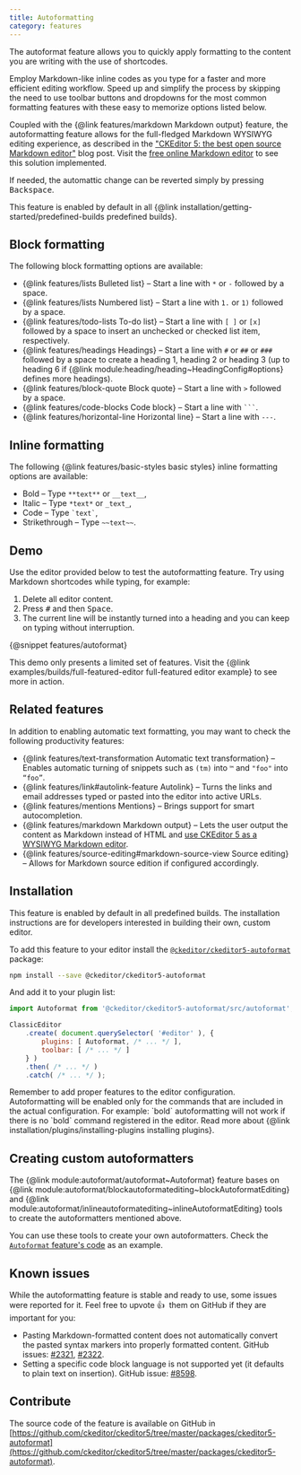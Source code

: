 ```yaml
---
title: Autoformatting
category: features
---
```


The autoformat feature allows you to quickly apply formatting to the content you are writing with the use of shortcodes.

Employ Markdown-like inline codes as you type for a faster and more efficient editing workflow. Speed up and simplify the process by skipping the need to use toolbar buttons and dropdowns for the most common formatting features with these easy to memorize options listed below.

Coupled with the {@link features/markdown Markdown output} feature, the autoformatting feature allows for the full-fledged Markdown WYSIWYG editing experience, as described in the ["CKEditor 5: the best open source Markdown editor"](https://ckeditor.com/blog/CKEditor-5-the-best-open-source-Markdown-editor/) blog post. Visit the [free online Markdown editor](https://onlinemarkdowneditor.dev/) to see this solution implemented.

If needed, the automattic change can be reverted simply by pressing <kbd>Backspace</kbd>.

<info-box info>
	This feature is enabled by default in all {@link installation/getting-started/predefined-builds predefined builds}.
</info-box>

## Block formatting

The following block formatting options are available:

* {@link features/lists Bulleted list} &ndash; Start a line with `*` or `-` followed by a space.
* {@link features/lists Numbered list} &ndash; Start a line with `1.` or `1)` followed by a space.
* {@link features/todo-lists To-do list} &ndash; Start a line with `[ ]` or `[x]` followed by a space to insert an unchecked or checked list item, respectively.
* {@link features/headings Headings} &ndash; Start a line with `#` or `##` or `###` followed by a space to create a heading 1, heading 2 or heading 3 (up to heading 6 if {@link module:heading/heading~HeadingConfig#options} defines more headings).
* {@link features/block-quote Block quote} &ndash; Start a line with `>` followed by a space.
* {@link features/code-blocks Code block} &ndash; Start a line with `` ``` ``.
* {@link features/horizontal-line Horizontal line} &ndash; Start a line with `---`.

## Inline formatting

The following {@link features/basic-styles basic styles} inline formatting options are available:

* Bold &ndash; Type `**text**` or `__text__`,
* Italic &ndash; Type `*text*` or `_text_`,
* Code &ndash; Type ``` `text` ```,
* Strikethrough &ndash; Type `~~text~~`.

## Demo

Use the editor provided below to test the autoformatting feature. Try using Markdown shortcodes while typing, for example:

1. Delete all editor content.
2. Press <kbd>#</kbd> and then <kbd>Space</kbd>.
3. The current line will be instantly turned into a heading and you can keep on typing without interruption.

{@snippet features/autoformat}

<info-box info>
	This demo only presents a limited set of features. Visit the {@link examples/builds/full-featured-editor full-featured editor example} to see more in action.
</info-box>

## Related features

In addition to enabling automatic text formatting, you may want to check the following productivity features:

* {@link features/text-transformation Automatic text transformation} &ndash; Enables automatic turning of snippets such as `(tm)` into `™` and `"foo"` into `“foo”`.
* {@link features/link#autolink-feature Autolink} &ndash; Turns the links and email addresses typed or pasted into the editor into active URLs.
* {@link features/mentions Mentions} &ndash; Brings support for smart autocompletion.
* {@link features/markdown Markdown output} &ndash; Lets the user output the content as Markdown instead of HTML and [use CKEditor 5 as a WYSIWYG Markdown editor](https://ckeditor.com/blog/CKEditor-5-the-best-open-source-Markdown-editor/).
* {@link features/source-editing#markdown-source-view Source editing} &ndash; Allows for Markdown source edition if configured accordingly.

## Installation

<info-box info>
	This feature is enabled by default in all predefined builds. The installation instructions are for developers interested in building their own, custom editor.
</info-box>

To add this feature to your editor install the [`@ckeditor/ckeditor5-autoformat`](https://www.npmjs.com/package/@ckeditor/ckeditor5-autoformat) package:

```bash
npm install --save @ckeditor/ckeditor5-autoformat
```

And add it to your plugin list:

```js
import Autoformat from '@ckeditor/ckeditor5-autoformat/src/autoformat';

ClassicEditor
	.create( document.querySelector( '#editor' ), {
		plugins: [ Autoformat, /* ... */ ],
		toolbar: [ /* ... */ ]
	} )
	.then( /* ... */ )
	.catch( /* ... */ );
```

<info-box hint>
	Remember to add proper features to the editor configuration. Autoformatting will be enabled only for the commands that are included in the actual configuration. For example: `bold` autoformatting will not work if there is no `bold` command registered in the editor.
</info-box>

<info-box info>
	Read more about {@link installation/plugins/installing-plugins installing plugins}.
</info-box>

## Creating custom autoformatters

The {@link module:autoformat/autoformat~Autoformat} feature bases on {@link module:autoformat/blockautoformatediting~blockAutoformatEditing} and {@link module:autoformat/inlineautoformatediting~inlineAutoformatEditing} tools to create the autoformatters mentioned above.

You can use these tools to create your own autoformatters. Check the [`Autoformat` feature's code](https://github.com/ckeditor/ckeditor5/blob/master/packages/ckeditor5-autoformat/src/autoformat.js) as an example.

## Known issues

While the autoformatting feature is stable and ready to use, some issues were reported for it. Feel free to upvote 👍&nbsp; them on GitHub if they are important for you:
* Pasting Markdown-formatted content does not automatically convert the pasted syntax markers into properly formatted content. GitHub issues: [#2321](https://github.com/ckeditor/ckeditor5/issues/2321), [#2322](https://github.com/ckeditor/ckeditor5/issues/2322).
* Setting a specific code block language is not supported yet (it defaults to plain text on insertion). GitHub issue: [#8598](https://github.com/ckeditor/ckeditor5/issues/8598).

## Contribute

The source code of the feature is available on GitHub in [https://github.com/ckeditor/ckeditor5/tree/master/packages/ckeditor5-autoformat](https://github.com/ckeditor/ckeditor5/tree/master/packages/ckeditor5-autoformat).
